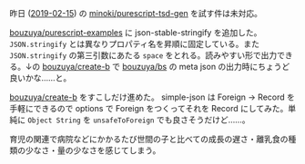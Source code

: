 昨日 ([2019-02-15][]) の [minoki/purescript-tsd-gen][] を試す件は未対応。

[bouzuya/purescript-examples][] に json-stable-stringify を追加した。 `JSON.stringify` とは異なりプロパティ名を昇順に固定している。また `JSON.stringify` の第三引数にあたる `space` をとれる。読みやすい形で出力できる。↓の [bouzuya/create-b][] で [bouzuya/bs][] の meta json の出力時にちょうど良いかな……と。

[bouzuya/create-b][] をすこしだけ進めた。 simple-json は Foreign -> Record を手軽にできるので options で Foreign をつくってそれを Record にしてみた。単純に `Object String` を `unsafeToForeign` でも良さそうだけど……。

育児の関連で病院などにかかるたび世間の子と比べての成長の遅さ・離乳食の種類の少なさ・量の少なさを感じてしまう。

[2019-02-15]: https://blog.bouzuya.net/2019/02/15/
[bouzuya/bs]: https://github.com/bouzuya/bs
[bouzuya/create-b]: https://github.com/bouzuya/create-b
[bouzuya/purescript-examples]: https://github.com/bouzuya/purescript-examples
[minoki/purescript-tsd-gen]: https://github.com/minoki/purescript-tsd-gen
